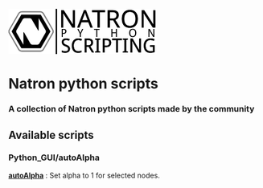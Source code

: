 ![Image](Resources/community-scripting-logo.png)
# Natron python scripts
### A collection of Natron python scripts made by the community

## Available scripts

### Python_GUI/autoAlpha
 **[autoAlpha](/Python_GUI/autoAlpha/README.md)** : Set alpha to 1 for selected nodes.